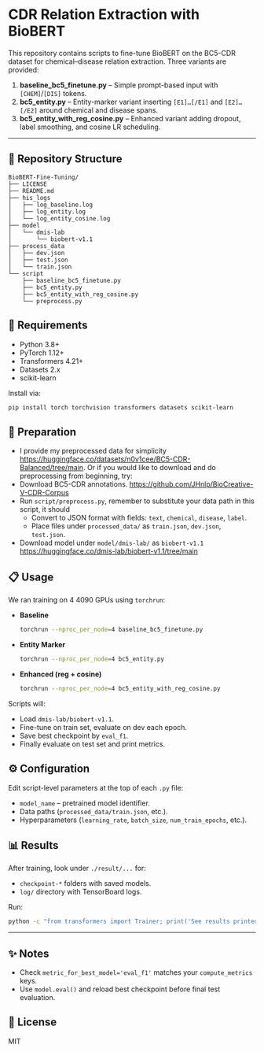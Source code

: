 # CDR Relation Extraction with BioBERT

This repository contains scripts to fine-tune BioBERT on the BC5-CDR dataset for chemical–disease relation extraction. Three variants are provided:

1. **baseline\_bc5\_finetune.py** – Simple prompt-based input with `[CHEM]`/`[DIS]` tokens.
2. **bc5\_entity.py** – Entity-marker variant inserting `[E1]…[/E1]` and `[E2]…[/E2]` around chemical and disease spans.
3. **bc5\_entity\_with\_reg\_cosine.py** – Enhanced variant adding dropout, label smoothing, and cosine LR scheduling.

---

## 📁 Repository Structure

```
BioBERT-Fine-Tuning/
├── LICENSE
├── README.md
├── his_logs
│   ├── log_baseline.log
│   ├── log_entity.log
│   └── log_entity_cosine.log
├── model
│   └── dmis-lab
│       └── biobert-v1.1
├── process_data
│   ├── dev.json
│   ├── test.json
│   └── train.json
└── script
    ├── baseline_bc5_finetune.py
    ├── bc5_entity.py
    ├── bc5_entity_with_reg_cosine.py 
    └── preprocess.py       
```

## 🚀 Requirements

* Python 3.8+
* PyTorch 1.12+
* Transformers 4.21+
* Datasets 2.x
* scikit-learn

Install via:

```bash
pip install torch torchvision transformers datasets scikit-learn
```

## 🔧 Preparation
- I provide my preprocessed data for simplicity https://huggingface.co/datasets/n0v1cee/BC5-CDR-Balanced/tree/main. Or if you would like to download and do preprocessing from beginning, try:
- Download BC5-CDR annotations. https://github.com/JHnlp/BioCreative-V-CDR-Corpus
- Run `script/preprocess.py`, remember to substitute your data path in this script, it should
  - Convert to JSON format with fields: `text`, `chemical`, `disease`, `label`. 
  - Place files under `processed_data/` as `train.json`, `dev.json`, `test.json`. 
- Download model under `model/dmis-lab/` as `biobert-v1.1` https://huggingface.co/dmis-lab/biobert-v1.1/tree/main


## 📋 Usage

  We ran training on 4 4090 GPUs using `torchrun`:

* **Baseline**

  ```bash
  torchrun --nproc_per_node=4 baseline_bc5_finetune.py
  ```

* **Entity Marker**
  ```bash
  torchrun --nproc_per_node=4 bc5_entity.py
  ```

* **Enhanced (reg + cosine)**

  ```bash
  torchrun --nproc_per_node=4 bc5_entity_with_reg_cosine.py
  ```

Scripts will:
- Load `dmis-lab/biobert-v1.1`.  
- Fine-tune on train set, evaluate on dev each epoch.  
- Save best checkpoint by `eval_f1`.  
- Finally evaluate on test set and print metrics.

## ⚙️ Configuration
Edit script-level parameters at the top of each `.py` file:
- `model_name` – pretrained model identifier.  
- Data paths (`processed_data/train.json`, etc.).  
- Hyperparameters (`learning_rate`, `batch_size`, `num_train_epochs`, etc.).

## 📊 Results
After training, look under `./result/...` for:
- `checkpoint-*` folders with saved models.  
- `log/` directory with TensorBoard logs.  

Run:
```bash
python -c "from transformers import Trainer; print('See results printed at end of script.')"
````

---

## ✨ Notes
* Check `metric_for_best_model='eval_f1'` matches your `compute_metrics` keys.
* Use `model.eval()` and reload best checkpoint before final test evaluation.

## 📜 License

MIT
